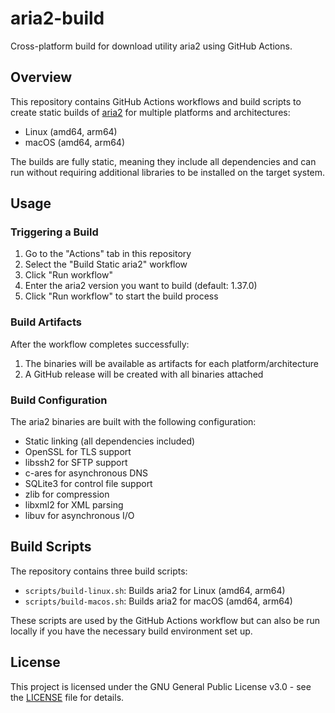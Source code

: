 # aria2-build

Cross-platform build for download utility aria2 using GitHub Actions.

## Overview

This repository contains GitHub Actions workflows and build scripts to create static builds of [aria2](https://github.com/aria2/aria2) for multiple platforms and architectures:

- Linux (amd64, arm64)
- macOS (amd64, arm64)

The builds are fully static, meaning they include all dependencies and can run without requiring additional libraries to be installed on the target system.

## Usage

### Triggering a Build

1. Go to the "Actions" tab in this repository
2. Select the "Build Static aria2" workflow
3. Click "Run workflow"
4. Enter the aria2 version you want to build (default: 1.37.0)
5. Click "Run workflow" to start the build process

### Build Artifacts

After the workflow completes successfully:

1. The binaries will be available as artifacts for each platform/architecture
2. A GitHub release will be created with all binaries attached

### Build Configuration

The aria2 binaries are built with the following configuration:

- Static linking (all dependencies included)
- OpenSSL for TLS support
- libssh2 for SFTP support
- c-ares for asynchronous DNS
- SQLite3 for control file support
- zlib for compression
- libxml2 for XML parsing
- libuv for asynchronous I/O

## Build Scripts

The repository contains three build scripts:

- `scripts/build-linux.sh`: Builds aria2 for Linux (amd64, arm64)
- `scripts/build-macos.sh`: Builds aria2 for macOS (amd64, arm64)

These scripts are used by the GitHub Actions workflow but can also be run locally if you have the necessary build environment set up.

## License

This project is licensed under the GNU General Public License v3.0 - see the [LICENSE](LICENSE) file for details.
